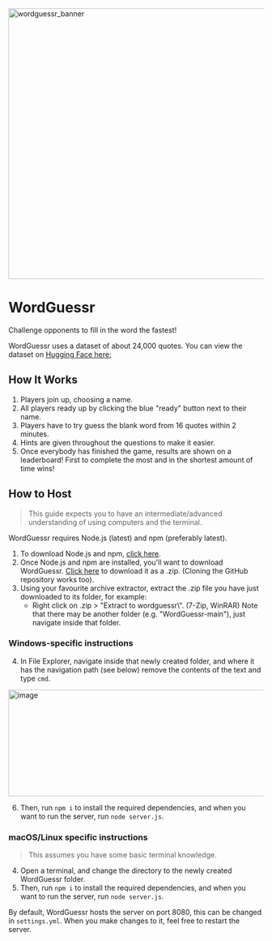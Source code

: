 <img width="1920" height="534" alt="wordguessr_banner" src="https://github.com/user-attachments/assets/6b25cdfe-72f3-43d9-a248-88adc02369e0" />

# WordGuessr
Challenge opponents to fill in the word the fastest!

WordGuessr uses a dataset of about 24,000 quotes. You can view the dataset on [Hugging Face here](https://huggingface.co/datasets/m-ric/english_historical_quotes);

## How It Works
1. Players join up, choosing a name.
2. All players ready up by clicking the blue "ready" button next to their name.
3. Players have to try guess the blank word from 16 quotes within 2 minutes.
4. Hints are given throughout the questions to make it easier.
5. Once everybody has finished the game, results are shown on a leaderboard! First to complete the most and in the shortest amount of time wins!

## How to Host
> This guide expects you to have an intermediate/advanced understanding of using computers and the terminal.

WordGuessr requires Node.js (latest) and npm (preferably latest).
1. To download Node.js and npm, [click here](https://nodejs.org/en/download).
2. Once Node.js and npm are installed, you'll want to download WordGuessr. [Click here](https://github.com/solarcosmic/WordGuessr/archive/refs/heads/main.zip) to download it as a .zip. (Cloning the GitHub repository works too).
3. Using your favourite archive extractor, extract the .zip file you have just downloaded to its folder, for example:
    - Right click on .zip > "Extract to wordguessr\\". (7-Zip, WinRAR)
Note that there may be another folder (e.g. "WordGuessr-main"), just navigate inside that folder.

### Windows-specific instructions
4. In File Explorer, navigate inside that newly created folder, and where it has the navigation path (see below) remove the contents of the text and type `cmd`.
<img width="899" height="210" alt="image" src="https://github.com/user-attachments/assets/31a69d78-ece5-4848-80d6-cdfb3ef08fb3" />

6. Then, run `npm i` to install the required dependencies, and when you want to run the server, run `node server.js`.

### macOS/Linux specific instructions
> This assumes you have some basic terminal knowledge.
4. Open a terminal, and change the directory to the newly created WordGuessr folder.
5. Then, run `npm i` to install the required dependencies, and when you want to run the server, run `node server.js`.

By default, WordGuessr hosts the server on port 8080, this can be changed in `settings.yml`. When you make changes to it, feel free to restart the server.
